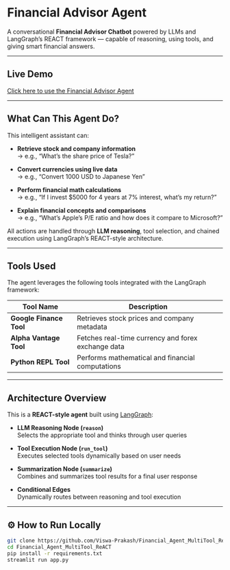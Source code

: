 # Financial Advisor Agent

A conversational **Financial Advisor Chatbot** powered by LLMs and LangGraph’s REACT framework — capable of reasoning, using tools, and giving smart financial answers.

---

## Live Demo
[Click here to use the Financial Advisor Agent](https://financial-advisor-multitool-react-agent.onrender.com/)  

---

## What Can This Agent Do?

This intelligent assistant can:

- **Retrieve stock and company information**  
  → e.g., “What’s the share price of Tesla?”

- **Convert currencies using live data**  
  → e.g., “Convert 1000 USD to Japanese Yen”

- **Perform financial math calculations**  
  → e.g., “If I invest $5000 for 4 years at 7% interest, what’s my return?”

- **Explain financial concepts and comparisons**  
  → e.g., “What’s Apple’s P/E ratio and how does it compare to Microsoft?”

All actions are handled through **LLM reasoning**, tool selection, and chained execution using LangGraph’s REACT-style architecture.

---

## Tools Used

The agent leverages the following tools integrated with the LangGraph framework:

| Tool Name              | Description                                                |
|------------------------|------------------------------------------------------------|
| **Google Finance Tool**    | Retrieves stock prices and company metadata              |
| **Alpha Vantage Tool**     | Fetches real-time currency and forex exchange data       |
| **Python REPL Tool**       | Performs mathematical and financial computations         |

---

## Architecture Overview

This is a **REACT-style agent** built using [LangGraph](https://langchain-ai.github.io/langgraph/):

- **LLM Reasoning Node (`reason`)**  
  Selects the appropriate tool and thinks through user queries

- **Tool Execution Node (`run_tool`)**  
  Executes selected tools dynamically based on user needs

- **Summarization Node (`summarize`)**  
  Combines and summarizes tool results for a final user response

- **Conditional Edges**  
  Dynamically routes between reasoning and tool execution


---


## ⚙️ How to Run Locally

```bash
git clone https://github.com/Viswa-Prakash/Financial_Agent_MultiTool_ReACT.git
cd Financial_Agent_MultiTool_ReACT
pip install -r requirements.txt
streamlit run app.py
